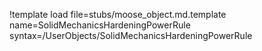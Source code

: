 !template load file=stubs/moose_object.md.template name=SolidMechanicsHardeningPowerRule syntax=/UserObjects/SolidMechanicsHardeningPowerRule